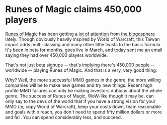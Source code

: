 # Runes of Magic claims 450,000 players

[Runes of Magic](http://www.runesofmagic.com/us/index.html) has been getting [a lot of attention](http://adingworld.wordpress.com/2009/02/15/aslan-valley-crafting-and-outfits/) from [the blogosphere](http://notadiary.typepad.com/mysticworlds/runes-of-magic/) lately. Though obviously heavily inspired by World of Warcraft, this Taiwan import adds multi-classing and many other little twists to the basic formula. It's been in beta for months, goes live in March, and today sent me an email saying they had over 450,000 players worldwide.

That's not just beta signups -- that's implying there's 450,000 people -- worldwide -- playing Runes of Magic. And that is a very, very good thing.

Why? Well, the more successful MMO games in the genre, the more willing companies will be to make new games and try new things. Recent high profile MMO failures can only be making investors dubious about the whole genre. The success of Runes of Magic, WoW-like though it may be, can only say to the devs of the world that if you have a strong vision for your MMO (ie, copy World of Warcraft), keep your costs down, team reasonable and goals within reach, you don't need to spend fifty million dollars or more and fail. You can spend considerably less, and succeed.

